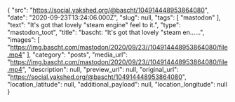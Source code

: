 {
  "src": "https://social.yakshed.org/@bascht/104914448953864080",
  "date": "2020-09-23T13:24:06.000Z",
  "slug": null,
  "tags": [
    "mastodon"
  ],
  "text": "It's got that lovely \"steam engine\" feel to it.",
  "type": "mastodon_toot",
  "title": "bascht: “It's got that lovely \"steam en……",
  "images": [
    "https://img.bascht.com/mastodon/2020/09/23//104914448953864080/file.mp4"
  ],
  "category": "posts",
  "media_url": "https://img.bascht.com/mastodon/2020/09/23//104914448953864080/file.mp4",
  "description": null,
  "preview_url": null,
  "original_url": "https://social.yakshed.org/@bascht/104914448953864080",
  "location_latitude": null,
  "additional_payload": null,
  "location_longitude": null
}